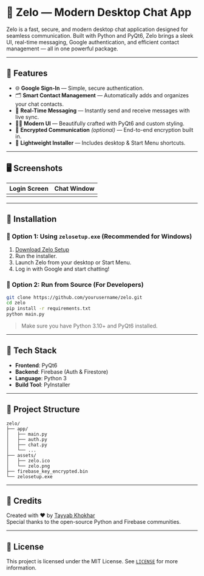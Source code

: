 # 💬 Zelo — Modern Desktop Chat App

&#x20;

Zelo is a fast, secure, and modern desktop chat application designed for seamless communication. Built with Python and PyQt6, Zelo brings a sleek UI, real-time messaging, Google authentication, and efficient contact management — all in one powerful package.

---

## 🚀 Features

- 🌐 **Google Sign-In** — Simple, secure authentication.
- 🗂️ **Smart Contact Management** — Automatically adds and organizes your chat contacts.
- 💬 **Real-Time Messaging** — Instantly send and receive messages with live sync.
- 🧑‍💻 **Modern UI** — Beautifully crafted with PyQt6 and custom styling.
- 🔐 **Encrypted Communication** *(optional)* — End-to-end encryption built in.
- 📁 **Lightweight Installer** — Includes desktop & Start Menu shortcuts.

---

## 🖥️ Screenshots

| Login Screen | Chat Window |
| ------------ | ----------- |
|              |             |

---

## 📆 Installation

### 🔹 Option 1: Using `zelosetup.exe` (Recommended for Windows)

1. [Download Zelo Setup](https://github.com/tayabkhokhr/zelo/releases)
2. Run the installer.
3. Launch Zelo from your desktop or Start Menu.
4. Log in with Google and start chatting!

### 🔹 Option 2: Run from Source (For Developers)

```bash
git clone https://github.com/yourusername/zelo.git
cd zelo
pip install -r requirements.txt
python main.py
```

> Make sure you have Python 3.10+ and PyQt6 installed.

---

## 🧰 Tech Stack

- **Frontend**: PyQt6
- **Backend**: Firebase (Auth & Firestore)
- **Language**: Python 3
- **Build Tool**: PyInstaller

---

## 📁 Project Structure

```
zelo/
├── app/
│   ├── main.py
│   ├── auth.py
│   ├── chat.py
│   └── ...
├── assets/
│   ├── zelo.ico
│   └── zelo.png
├── firebase_key_encrypted.bin
└── zelosetup.exe
```

---

## 🙌 Credits

Created with ❤️ by [Tayyab Khokhar](https://github.com/tayabkhokhr)\
Special thanks to the open-source Python and Firebase communities.

---

## 📜 License

This project is licensed under the MIT License. See [`LICENSE`](LICENSE) for more information.
